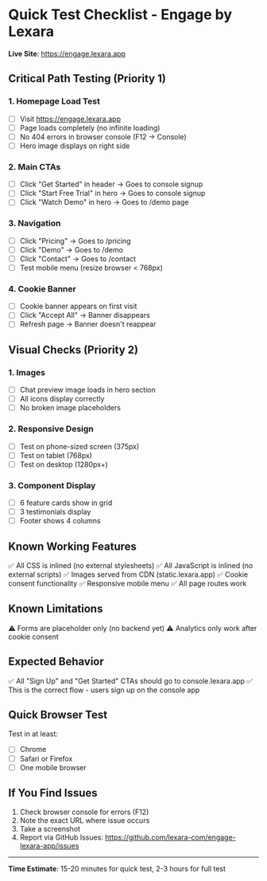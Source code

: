 # Quick Test Checklist - Engage by Lexara

**Live Site**: https://engage.lexara.app

## Critical Path Testing (Priority 1)

### 1. Homepage Load Test
- [ ] Visit https://engage.lexara.app
- [ ] Page loads completely (no infinite loading)
- [ ] No 404 errors in browser console (F12 → Console)
- [ ] Hero image displays on right side

### 2. Main CTAs
- [ ] Click "Get Started" in header → Goes to console signup
- [ ] Click "Start Free Trial" in hero → Goes to console signup
- [ ] Click "Watch Demo" in hero → Goes to /demo page

### 3. Navigation
- [ ] Click "Pricing" → Goes to /pricing
- [ ] Click "Demo" → Goes to /demo
- [ ] Click "Contact" → Goes to /contact
- [ ] Test mobile menu (resize browser < 768px)

### 4. Cookie Banner
- [ ] Cookie banner appears on first visit
- [ ] Click "Accept All" → Banner disappears
- [ ] Refresh page → Banner doesn't reappear

## Visual Checks (Priority 2)

### 1. Images
- [ ] Chat preview image loads in hero section
- [ ] All icons display correctly
- [ ] No broken image placeholders

### 2. Responsive Design
- [ ] Test on phone-sized screen (375px)
- [ ] Test on tablet (768px)
- [ ] Test on desktop (1280px+)

### 3. Component Display
- [ ] 6 feature cards show in grid
- [ ] 3 testimonials display
- [ ] Footer shows 4 columns

## Known Working Features
✅ All CSS is inlined (no external stylesheets)
✅ All JavaScript is inlined (no external scripts)
✅ Images served from CDN (static.lexara.app)
✅ Cookie consent functionality
✅ Responsive mobile menu
✅ All page routes work

## Known Limitations
⚠️ Forms are placeholder only (no backend yet)
⚠️ Analytics only work after cookie consent

## Expected Behavior
✅ All "Sign Up" and "Get Started" CTAs should go to console.lexara.app
✅ This is the correct flow - users sign up on the console app

## Quick Browser Test
Test in at least:
- [ ] Chrome
- [ ] Safari or Firefox
- [ ] One mobile browser

## If You Find Issues

1. Check browser console for errors (F12)
2. Note the exact URL where issue occurs
3. Take a screenshot
4. Report via GitHub Issues: https://github.com/lexara-com/engage-lexara-app/issues

---

**Time Estimate**: 15-20 minutes for quick test, 2-3 hours for full test